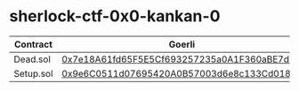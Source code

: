 # sherlock-ctf-0x0-kankan-0

| Contract               | Goerli                                                                                                                       |
| ---------------------- | ---------------------------------------------------------------------------------------------------------------------------- |
| Dead.sol               | [0x7e18A61fd65F5E5Cf693257235a0A1F360aBE7d8](https://goerli.etherscan.io/address/0x7e18A61fd65F5E5Cf693257235a0A1F360aBE7d8) |
| Setup.sol              | [0x9e6C0511d07695420A0B57003d6e8c133Cd0185d](https://goerli.etherscan.io/address/0x9e6C0511d07695420A0B57003d6e8c133Cd0185d) |
